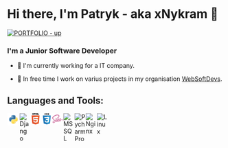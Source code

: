 # Hi there, I'm Patryk - aka xNykram 👋

[![PORTFOLIO - up](https://img.shields.io/badge/PORTFOLIO-up-2ea44f?style=for-the-badge)](https://xnykram.github.io/)


### I'm a Junior Software Developer

- 🔭 I'm currently working for a IT company.

- 🌱 In free time I work on varius projects in my organisation [WebSoftDevs][organization].

## Languages and Tools:

<img align="left" alt="Python" width="29px" src="https://raw.githubusercontent.com/github/explore/80688e429a7d4ef2fca1e82350fe8e3517d3494d/topics/python/python.png" />
<img align="left" alt="Django" width="24px" src="https://brandslogos.com/wp-content/uploads/images/large/django-logo.png" />
<img align="left" alt="HTML5" width="26px" src="https://raw.githubusercontent.com/github/explore/80688e429a7d4ef2fca1e82350fe8e3517d3494d/topics/html/html.png" />
<img align="left" alt="CSS3" width="26px" src="https://raw.githubusercontent.com/github/explore/80688e429a7d4ef2fca1e82350fe8e3517d3494d/topics/css/css.png" />
<img align="left" alt="Sass" width="26px" src="https://raw.githubusercontent.com/github/explore/80688e429a7d4ef2fca1e82350fe8e3517d3494d/topics/sass/sass.png" />
<img align="left" alt="MSSQL" width="26px" src="https://www.pngall.com/wp-content/uploads/2016/04/Database-Free-Download-PNG.png" />
<img align="left" alt="Pycharm Pro" width="26px" src="https://upload.wikimedia.org/wikipedia/commons/thumb/1/1d/PyCharm_Icon.svg/1200px-PyCharm_Icon.svg.png"/>
<img align="left" alt="Nginx" width="26px" src="https://cdn.openbridge.com/assets/images/openbridge-nginx-small.png"/>
<img align="left" alt="Linux" width="26px" src="https://upload.wikimedia.org/wikipedia/commons/thumb/a/ab/Logo-ubuntu_cof-orange-hex.svg/1200px-Logo-ubuntu_cof-orange-hex.svg.png"/>

<br>



[organization]: https://github.com/WebSoftDevs
